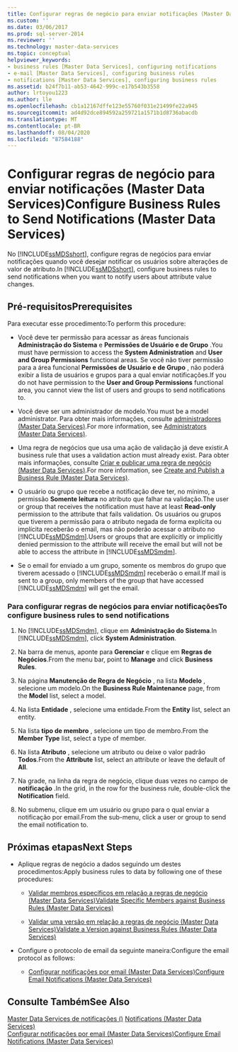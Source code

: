 ```yaml
---
title: Configurar regras de negócio para enviar notificações (Master Data Services) | Microsoft Docs
ms.custom: ''
ms.date: 03/06/2017
ms.prod: sql-server-2014
ms.reviewer: ''
ms.technology: master-data-services
ms.topic: conceptual
helpviewer_keywords:
- business rules [Master Data Services], configuring notifications
- e-mail [Master Data Services], configuring business rules
- notifications [Master Data Services], configuring business rules
ms.assetid: b24f7b11-ab53-4642-999c-e17b543b3558
author: lrtoyou1223
ms.author: lle
ms.openlocfilehash: cb1a12167dffe123e55760f031e21499fe22a945
ms.sourcegitcommit: ad4d92dce894592a259721a1571b1d8736abacdb
ms.translationtype: MT
ms.contentlocale: pt-BR
ms.lasthandoff: 08/04/2020
ms.locfileid: "87584188"
---
```

# <a name="configure-business-rules-to-send-notifications-master-data-services"></a><span data-ttu-id="dcaed-102">Configurar regras de negócio para enviar notificações (Master Data Services)</span><span class="sxs-lookup"><span data-stu-id="dcaed-102">Configure Business Rules to Send Notifications (Master Data Services)</span></span>
  <span data-ttu-id="dcaed-103">No [!INCLUDE[ssMDSshort](../includes/ssmdsshort-md.md)], configure regras de negócios para enviar notificações quando você desejar notificar os usuários sobre alterações de valor de atributo.</span><span class="sxs-lookup"><span data-stu-id="dcaed-103">In [!INCLUDE[ssMDSshort](../includes/ssmdsshort-md.md)], configure business rules to send notifications when you want to notify users about attribute value changes.</span></span>  
  
## <a name="prerequisites"></a><span data-ttu-id="dcaed-104">Pré-requisitos</span><span class="sxs-lookup"><span data-stu-id="dcaed-104">Prerequisites</span></span>  
 <span data-ttu-id="dcaed-105">Para executar esse procedimento:</span><span class="sxs-lookup"><span data-stu-id="dcaed-105">To perform this procedure:</span></span>  
  
-   <span data-ttu-id="dcaed-106">Você deve ter permissão para acessar as áreas funcionais **Administração do Sistema** e **Permissões de Usuário e de Grupo** .</span><span class="sxs-lookup"><span data-stu-id="dcaed-106">You must have permission to access the **System Administration** and **User and Group Permissions** functional areas.</span></span> <span data-ttu-id="dcaed-107">Se você não tiver permissão para a área funcional **Permissões de Usuário e de Grupo** , não poderá exibir a lista de usuários e grupos para a qual enviar notificações.</span><span class="sxs-lookup"><span data-stu-id="dcaed-107">If you do not have permission to the **User and Group Permissions** functional area, you cannot view the list of users and groups to send notifications to.</span></span>  
  
-   <span data-ttu-id="dcaed-108">Você deve ser um administrador de modelo.</span><span class="sxs-lookup"><span data-stu-id="dcaed-108">You must be a model administrator.</span></span> <span data-ttu-id="dcaed-109">Para obter mais informações, consulte [administradores &#40;Master Data Services&#41;](administrators-master-data-services.md).</span><span class="sxs-lookup"><span data-stu-id="dcaed-109">For more information, see [Administrators &#40;Master Data Services&#41;](administrators-master-data-services.md).</span></span>  
  
-   <span data-ttu-id="dcaed-110">Uma regra de negócios que usa uma ação de validação já deve existir.</span><span class="sxs-lookup"><span data-stu-id="dcaed-110">A business rule that uses a validation action must already exist.</span></span> <span data-ttu-id="dcaed-111">Para obter mais informações, consulte [Criar e publicar uma regra de negócio &#40;Master Data Services&#41;](../../2014/master-data-services/create-and-publish-a-business-rule-master-data-services.md).</span><span class="sxs-lookup"><span data-stu-id="dcaed-111">For more information, see [Create and Publish a Business Rule &#40;Master Data Services&#41;](../../2014/master-data-services/create-and-publish-a-business-rule-master-data-services.md).</span></span>  
  
-   <span data-ttu-id="dcaed-112">O usuário ou grupo que recebe a notificação deve ter, no mínimo, a permissão **Somente leitura** no atributo que falhar na validação.</span><span class="sxs-lookup"><span data-stu-id="dcaed-112">The user or group that receives the notification must have at least **Read-only** permission to the attribute that fails validation.</span></span> <span data-ttu-id="dcaed-113">Os usuários ou grupos que tiverem a permissão para o atributo negada de forma explícita ou implícita receberão o email, mas não poderão acessar o atributo no [!INCLUDE[ssMDSmdm](../includes/ssmdsmdm-md.md)].</span><span class="sxs-lookup"><span data-stu-id="dcaed-113">Users or groups that are explicitly or implicitly denied permission to the attribute will receive the email but will not be able to access the attribute in [!INCLUDE[ssMDSmdm](../includes/ssmdsmdm-md.md)].</span></span>  
  
-   <span data-ttu-id="dcaed-114">Se o email for enviado a um grupo, somente os membros do grupo que tiverem acessado o [!INCLUDE[ssMDSmdm](../includes/ssmdsmdm-md.md)] receberão o email.</span><span class="sxs-lookup"><span data-stu-id="dcaed-114">If mail is sent to a group, only members of the group that have accessed [!INCLUDE[ssMDSmdm](../includes/ssmdsmdm-md.md)] will get the email.</span></span>  
  
### <a name="to-configure-business-rules-to-send-notifications"></a><span data-ttu-id="dcaed-115">Para configurar regras de negócios para enviar notificações</span><span class="sxs-lookup"><span data-stu-id="dcaed-115">To configure business rules to send notifications</span></span>  
  
1.  <span data-ttu-id="dcaed-116">No [!INCLUDE[ssMDSmdm](../includes/ssmdsmdm-md.md)], clique em **Administração do Sistema**.</span><span class="sxs-lookup"><span data-stu-id="dcaed-116">In [!INCLUDE[ssMDSmdm](../includes/ssmdsmdm-md.md)], click **System Administration**.</span></span>  
  
2.  <span data-ttu-id="dcaed-117">Na barra de menus, aponte para **Gerenciar** e clique em **Regras de Negócios**.</span><span class="sxs-lookup"><span data-stu-id="dcaed-117">From the menu bar, point to **Manage** and click **Business Rules**.</span></span>  
  
3.  <span data-ttu-id="dcaed-118">Na página **Manutenção de Regra de Negócio** , na lista **Modelo** , selecione um modelo.</span><span class="sxs-lookup"><span data-stu-id="dcaed-118">On the **Business Rule Maintenance** page, from the **Model** list, select a model.</span></span>  
  
4.  <span data-ttu-id="dcaed-119">Na lista **Entidade** , selecione uma entidade.</span><span class="sxs-lookup"><span data-stu-id="dcaed-119">From the **Entity** list, select an entity.</span></span>  
  
5.  <span data-ttu-id="dcaed-120">Na lista **tipo de membro** , selecione um tipo de membro.</span><span class="sxs-lookup"><span data-stu-id="dcaed-120">From the **Member Type** list, select a type of member.</span></span>  
  
6.  <span data-ttu-id="dcaed-121">Na lista **Atributo** , selecione um atributo ou deixe o valor padrão **Todos**.</span><span class="sxs-lookup"><span data-stu-id="dcaed-121">From the **Attribute** list, select an attribute or leave the default of **All**.</span></span>  
  
7.  <span data-ttu-id="dcaed-122">Na grade, na linha da regra de negócio, clique duas vezes no campo de **notificação** .</span><span class="sxs-lookup"><span data-stu-id="dcaed-122">In the grid, in the row for the business rule, double-click the **Notification** field.</span></span>  
  
8.  <span data-ttu-id="dcaed-123">No submenu, clique em um usuário ou grupo para o qual enviar a notificação por email.</span><span class="sxs-lookup"><span data-stu-id="dcaed-123">From the sub-menu, click a user or group to send the email notification to.</span></span>  
  
## <a name="next-steps"></a><span data-ttu-id="dcaed-124">Próximas etapas</span><span class="sxs-lookup"><span data-stu-id="dcaed-124">Next Steps</span></span>  
  
-   <span data-ttu-id="dcaed-125">Aplique regras de negócio a dados seguindo um destes procedimentos:</span><span class="sxs-lookup"><span data-stu-id="dcaed-125">Apply business rules to data by following one of these procedures:</span></span>  
  
    -   [<span data-ttu-id="dcaed-126">Validar membros específicos em relação a regras de negócio &#40;Master Data Services&#41;</span><span class="sxs-lookup"><span data-stu-id="dcaed-126">Validate Specific Members against Business Rules &#40;Master Data Services&#41;</span></span>](../../2014/master-data-services/validate-specific-members-against-business-rules-master-data-services.md)  
  
    -   [<span data-ttu-id="dcaed-127">Validar uma versão em relação a regras de negócio &#40;Master Data Services&#41;</span><span class="sxs-lookup"><span data-stu-id="dcaed-127">Validate a Version against Business Rules &#40;Master Data Services&#41;</span></span>](../../2014/master-data-services/validate-a-version-against-business-rules-master-data-services.md)  
  
-   <span data-ttu-id="dcaed-128">Configure o protocolo de email da seguinte maneira:</span><span class="sxs-lookup"><span data-stu-id="dcaed-128">Configure the email protocol as follows:</span></span>  
  
    -   [<span data-ttu-id="dcaed-129">Configurar notificações por email &#40;Master Data Services&#41;</span><span class="sxs-lookup"><span data-stu-id="dcaed-129">Configure Email Notifications &#40;Master Data Services&#41;</span></span>](../../2014/master-data-services/configure-email-notifications-master-data-services.md)  
  
## <a name="see-also"></a><span data-ttu-id="dcaed-130">Consulte Também</span><span class="sxs-lookup"><span data-stu-id="dcaed-130">See Also</span></span>  
 <span data-ttu-id="dcaed-131">[Master Data Services de notificações &#40;&#41;](../../2014/master-data-services/notifications-master-data-services.md) </span><span class="sxs-lookup"><span data-stu-id="dcaed-131">[Notifications &#40;Master Data Services&#41;](../../2014/master-data-services/notifications-master-data-services.md) </span></span>  
 [<span data-ttu-id="dcaed-132">Configurar notificações por email &#40;Master Data Services&#41;</span><span class="sxs-lookup"><span data-stu-id="dcaed-132">Configure Email Notifications &#40;Master Data Services&#41;</span></span>](../../2014/master-data-services/configure-email-notifications-master-data-services.md)  
  
  
